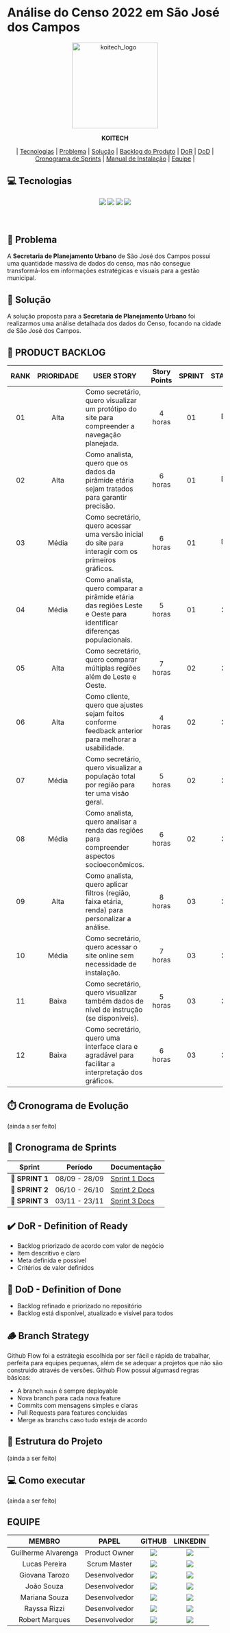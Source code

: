 # Análise do Censo 2022 em São José dos Campos

<p align="center">
  <img width="200" alt="koitech_logo" src="https://github.com/user-attachments/assets/53c3002d-f47b-466a-a532-b1b5d846d711" />
</p>

<div align="center">
  <b>KOITECH</b>
</div>

<p align="center">
  | <a href ="#tecnologias">Tecnologias</a> |
  <a href ="#problema"> Problema</a>  |
  <a href ="#solucao"> Solução</a>  |   
  <a href ="#backlog"> Backlog do Produto</a>  |
  <a href ="#dor">DoR</a>  |
  <a href ="#dod">DoD</a>  |
  <a href ="#sprint"> Cronograma de Sprints</a>  |
  <a href ="#manual">Manual de Instalação</a>  | 
  <a href ="#equipe"> Equipe</a> |
</p>

## 💻 Tecnologias <a id="tecnologias"></a>

<h4 align="center">
 <a href="https://www.python.org/"><img src="https://img.shields.io/badge/Python-3776AB?style=for-the-badge&logo=python&logoColor=white"></a>
 <a href="https://www.atlassian.com/software/jira"><img src="https://img.shields.io/badge/Jira-0052CC?style=for-the-badge&logo=jira&logoColor=white"/></a>
 <a href="https://github.com/"><img src="https://img.shields.io/badge/github-%23121011.svg?style=for-the-badge&logo=github&logoColor=white"/></a>
 <a href="https://www.figma.com/"><img src="https://img.shields.io/badge/Figma-F24E1E?style=for-the-badge&logo=figma&logoColor=white"/></a>
</h4>

<br>

## 📌 Problema <a id="problema"></a>
A **Secretaria de Planejamento Urbano** de São José dos Campos possui uma quantidade massiva de dados do censo, mas não consegue transformá-los em informações estratégicas e visuais para a gestão municipal.

## 📌 Solução <a id="solucao"></a>
A solução proposta para a **Secretaria de Planejamento Urbano** foi realizarmos uma análise detalhada dos dados do Censo, focando na cidade de São José dos Campos.

## 📝 PRODUCT BACKLOG <a id="backlog"></a>

| RANK | PRIORIDADE | USER STORY                                                                                                           | Story Points | SPRINT | STATUS |
| :--: | :--------: | -------------------------------------------------------------------------------------------------------------------- | :----------: | :----: | :----: |
| 01   |    Alta    | Como secretário, quero visualizar um protótipo do site para compreender a navegação planejada.                       |   4 horas    |   01   |   🟩   |
| 02   |    Alta    | Como analista, quero que os dados da pirâmide etária sejam tratados para garantir precisão.                          |   6 horas    |   01   |   🟥   |
| 03   |   Média    | Como secretário, quero acessar uma versão inicial do site para interagir com os primeiros gráficos.                  |   6 horas    |   01   |   🟨   |
| 04   |   Média    | Como analista, quero comparar a pirâmide etária das regiões Leste e Oeste para identificar diferenças populacionais. |   5 horas    |   01   |   ❌   |
| 05   |    Alta    | Como secretário, quero comparar múltiplas regiões além de Leste e Oeste.                                             |   7 horas    |   02   |   ❌   |
| 06   |    Alta    | Como cliente, quero que ajustes sejam feitos conforme feedback anterior para melhorar a usabilidade.                 |   4 horas    |   02   |   ❌   |
| 07   |   Média    | Como secretário, quero visualizar a população total por região para ter uma visão geral.                             |   5 horas    |   02   |   ❌   |
| 08   |   Média    | Como analista, quero analisar a renda das regiões para compreender aspectos socioeconômicos.                         |   6 horas    |   02   |   ❌   |
| 09   |    Alta    | Como analista, quero aplicar filtros (região, faixa etária, renda) para personalizar a análise.                      |   8 horas    |   03   |   ❌   |
| 10   |   Média    | Como secretário, quero acessar o site online sem necessidade de instalação.                                          |   7 horas    |   03   |   ❌   |
| 11   |   Baixa    | Como secretário, quero visualizar também dados de nível de instrução (se disponíveis).                               |   5 horas    |   03   |   ❌   |
| 12   |   Baixa    | Como secretário, quero uma interface clara e agradável para facilitar a interpretação dos gráficos.                  |   6 horas    |   03   |   ❌   |

## ⏱️ Cronograma de Evolução
(ainda a ser feito)

## 📅 Cronograma de Sprints

| Sprint          |    Período    | Documentação                                     |
| --------------- | :-----------: | ------------------------------------------------ |
| 🔖 **SPRINT 1** | 08/09 - 28/09 | [Sprint 1 Docs](/scrum/sprints/sprint%201/README.md) |
| 🔖 **SPRINT 2** | 06/10 - 26/10 | [Sprint 2 Docs](/scrum/sprints/sprint%202/README.md) |
| 🔖 **SPRINT 3** | 03/11 - 23/11 | [Sprint 3 Docs](/scrum/sprints/sprint%203/README.mds) |

## ✔️ DoR - Definition of Ready
  - Backlog priorizado de acordo com valor de negócio
  - Item descritivo e claro
  - Meta definida e possivel
  - Critérios de valor definidos

## 🎯 DoD - Definition of Done
  - Backlog refinado e priorizado no repositório
  - Backlog está disponível, atualizado e visível para todos

## 🪵 Branch Strategy
Github Flow foi a estrátegia escolhida por ser fácil e rápida de trabalhar, perfeita para equipes pequenas, além de se adequar a projetos que não são construido através de versões. Github Flow possui algumasd regras básicas:
- A branch `main` é sempre deployable
- Nova branch para cada nova feature
- Commits com mensagens simples e claras
- Pull Requests para features concluidas
- Merge as branchs caso tudo esteja de acordo

## 🦴 Estrutura do Projeto
(ainda a ser feito)

## 💻 Como executar
(ainda a ser feito)

## EQUIPE
| MEMBRO              | PAPEL         | GITHUB                                                                                                                                                        | LINKEDIN                                    |
| :-----------------: | :-----------: | :-----------------------------------------------------------------------------------------------------------------------------------------------------------: |:-------------------------------------------:| 
| Guilherme Alvarenga | Product Owner | <a href="https://github.com/guilhermealvarenga021"><img src="https://img.shields.io/badge/GitHub-100000?style=for-the-badge&logo=github&logoColor=white"></a> |<a href=""><img src="https://img.shields.io/badge/LinkedIn-0077B5?style=for-the-badge&logo=linkedin&logoColor=white"></a>
| Lucas Pereira       | Scrum Master  | <a href="http://github.com/lupesii"><img src="https://img.shields.io/badge/GitHub-100000?style=for-the-badge&logo=github&logoColor=white"></a>                |<a href=""><img src="https://img.shields.io/badge/LinkedIn-0077B5?style=for-the-badge&logo=linkedin&logoColor=white"></a>
| Giovana Tarozo      | Desenvolvedor | <a href="https://github.com/giotrzz"><img src="https://img.shields.io/badge/GitHub-100000?style=for-the-badge&logo=github&logoColor=white"></a>               |<a href=""><img src="https://img.shields.io/badge/LinkedIn-0077B5?style=for-the-badge&logo=linkedin&logoColor=white"></a>
| João Souza          | Desenvolvedor | <a href="https://github.com/joao-luis-0"><img src="https://img.shields.io/badge/GitHub-100000?style=for-the-badge&logo=github&logoColor=white"></a>           |<a href=""><img src="https://img.shields.io/badge/LinkedIn-0077B5?style=for-the-badge&logo=linkedin&logoColor=white"></a>
| Mariana Souza       | Desenvolvedor | <a href="https://github.com/nevesmariana"><img src="https://img.shields.io/badge/GitHub-100000?style=for-the-badge&logo=github&logoColor=white"></a>          |<a href=""><img src="https://img.shields.io/badge/LinkedIn-0077B5?style=for-the-badge&logo=linkedin&logoColor=white"></a>
| Rayssa Rizzi        | Desenvolvedor | <a href="https://github.com/rayssarizzi"><img src="https://img.shields.io/badge/GitHub-100000?style=for-the-badge&logo=github&logoColor=white"></a>           |<a href=""><img src="https://img.shields.io/badge/LinkedIn-0077B5?style=for-the-badge&logo=linkedin&logoColor=white"></a>
| Robert Marques      | Desenvolvedor | <a href="https://github.com/Robert-gus"><img src="https://img.shields.io/badge/GitHub-100000?style=for-the-badge&logo=github&logoColor=white"></a>            |<a href=""><img src="https://img.shields.io/badge/LinkedIn-0077B5?style=for-the-badge&logo=linkedin&logoColor=white"></a>
